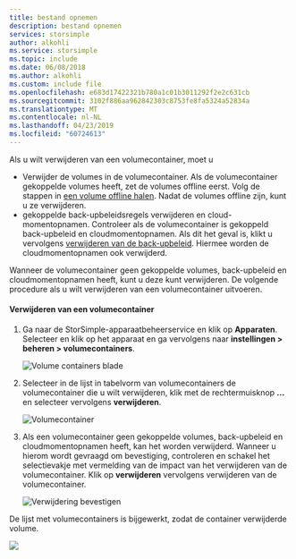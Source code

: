 ```yaml
---
title: bestand opnemen
description: bestand opnemen
services: storsimple
author: alkohli
ms.service: storsimple
ms.topic: include
ms.date: 06/08/2018
ms.author: alkohli
ms.custom: include file
ms.openlocfilehash: e683d17422321b780a1c01b3011292f2e2c631cb
ms.sourcegitcommit: 3102f886aa962842303c8753fe8fa5324a52834a
ms.translationtype: MT
ms.contentlocale: nl-NL
ms.lasthandoff: 04/23/2019
ms.locfileid: "60724613"
---
```

Als u wilt verwijderen van een volumecontainer, moet u
 - Verwijder de volumes in de volumecontainer. Als de volumecontainer gekoppelde volumes heeft, zet de volumes offline eerst. Volg de stappen in [een volume offline halen](../articles/storsimple/storsimple-8000-manage-volumes-u2.md#take-a-volume-offline). Nadat de volumes offline zijn, kunt u ze verwijderen. 
 - gekoppelde back-upbeleidsregels verwijderen en cloud-momentopnamen. Controleer als de volumecontainer is gekoppeld back-upbeleid en cloudmomentopnamen. Als dit het geval is, klikt u vervolgens [verwijderen van de back-upbeleid](../articles/storsimple/storsimple-8000-manage-backup-policies-u2.md#delete-a-backup-policy). Hiermee worden de cloudmomentopnamen ook verwijderd. 
 
Wanneer de volumecontainer geen gekoppelde volumes, back-upbeleid en cloudmomentopnamen heeft, kunt u deze kunt verwijderen. De volgende procedure als u wilt verwijderen van een volumecontainer uitvoeren.

#### <a name="to-delete-a-volume-container"></a>Verwijderen van een volumecontainer
1. Ga naar de StorSimple-apparaatbeheerservice en klik op **Apparaten**. Selecteer en klik op het apparaat en ga vervolgens naar **instellingen > beheren > volumecontainers**.

    ![Volume containers blade](./media/storsimple-8000-create-volume-container/createvolumecontainer2.png)

2. Selecteer in de lijst in tabelvorm van volumecontainers de volumecontainer die u wilt verwijderen, klik met de rechtermuisknop **...**  en selecteer vervolgens **verwijderen**.

    ![Volumecontainer](./media/storsimple-8000-delete-volume-container/deletevolumecontainer1.png)

3. Als een volumecontainer geen gekoppelde volumes, back-upbeleid en cloudmomentopnamen heeft, kan het worden verwijderd. Wanneer u hierom wordt gevraagd om bevestiging, controleren en schakel het selectievakje met vermelding van de impact van het verwijderen van de volumecontainer. Klik op **verwijderen** vervolgens verwijderen van de volumecontainer.

    ![Verwijdering bevestigen](./media/storsimple-8000-delete-volume-container/deletevolumecontainer2.png)

De lijst met volumecontainers is bijgewerkt, zodat de container verwijderde volume.

![](./media/storsimple-8000-delete-volume-container/deletevolumecontainer5.png)


